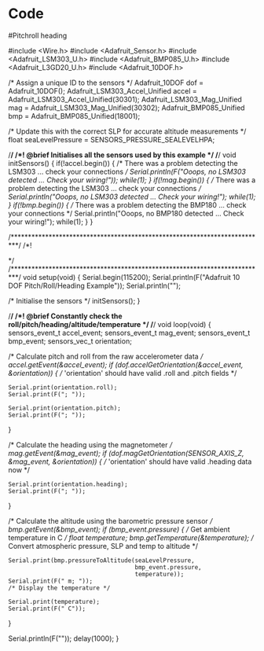 # Code
#Pitchroll heading

#include <Wire.h>
#include <Adafruit_Sensor.h>
#include <Adafruit_LSM303_U.h>
#include <Adafruit_BMP085_U.h>
#include <Adafruit_L3GD20_U.h>
#include <Adafruit_10DOF.h>

/* Assign a unique ID to the sensors */
Adafruit_10DOF                dof   = Adafruit_10DOF();
Adafruit_LSM303_Accel_Unified accel = Adafruit_LSM303_Accel_Unified(30301);
Adafruit_LSM303_Mag_Unified   mag   = Adafruit_LSM303_Mag_Unified(30302);
Adafruit_BMP085_Unified       bmp   = Adafruit_BMP085_Unified(18001);

/* Update this with the correct SLP for accurate altitude measurements */
float seaLevelPressure = SENSORS_PRESSURE_SEALEVELHPA;

/**************************************************************************/
/*!
    @brief  Initialises all the sensors used by this example
*/
/**************************************************************************/
void initSensors()
{
  if(!accel.begin())
  {
    /* There was a problem detecting the LSM303 ... check your connections */
    Serial.println(F("Ooops, no LSM303 detected ... Check your wiring!"));
    while(1);
  }
  if(!mag.begin())
  {
    /* There was a problem detecting the LSM303 ... check your connections */
    Serial.println("Ooops, no LSM303 detected ... Check your wiring!");
    while(1);
  }
  if(!bmp.begin())
  {
    /* There was a problem detecting the BMP180 ... check your connections */
    Serial.println("Ooops, no BMP180 detected ... Check your wiring!");
    while(1);
  }
}

/**************************************************************************/
/*!

*/
/**************************************************************************/
void setup(void)
{
  Serial.begin(115200);
  Serial.println(F("Adafruit 10 DOF Pitch/Roll/Heading Example")); Serial.println("");
  
  /* Initialise the sensors */
  initSensors();
}

/**************************************************************************/
/*!
    @brief  Constantly check the roll/pitch/heading/altitude/temperature
*/
/**************************************************************************/
void loop(void)
{
  sensors_event_t accel_event;
  sensors_event_t mag_event;
  sensors_event_t bmp_event;
  sensors_vec_t   orientation;

  /* Calculate pitch and roll from the raw accelerometer data */
  accel.getEvent(&accel_event);
  if (dof.accelGetOrientation(&accel_event, &orientation))
  {
    /* 'orientation' should have valid .roll and .pitch fields */

    Serial.print(orientation.roll);
    Serial.print(F("; "));
 
    Serial.print(orientation.pitch);
    Serial.print(F("; "));
  }
  
  /* Calculate the heading using the magnetometer */
  mag.getEvent(&mag_event);
  if (dof.magGetOrientation(SENSOR_AXIS_Z, &mag_event, &orientation))
  {
    /* 'orientation' should have valid .heading data now */
  
    Serial.print(orientation.heading);
    Serial.print(F("; "));
  }

  /* Calculate the altitude using the barometric pressure sensor */
  bmp.getEvent(&bmp_event);
  if (bmp_event.pressure)
  {
    /* Get ambient temperature in C */
    float temperature;
    bmp.getTemperature(&temperature);
    /* Convert atmospheric pressure, SLP and temp to altitude    */
    
    Serial.print(bmp.pressureToAltitude(seaLevelPressure,
                                        bmp_event.pressure,
                                        temperature)); 
    Serial.print(F(" m; "));
    /* Display the temperature */
   
    Serial.print(temperature);
    Serial.print(F(" C"));
  }
  
  Serial.println(F(""));
  delay(1000);
}
